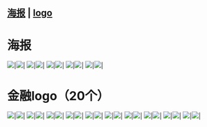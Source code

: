 ## [海报](#海报) | [logo](#金融logo（20个）)

# 海报
![](https://img.zcool.cn/community/0178ed5c274197a8012029ac14be81.jpg@1280w_1l_2o_100sh.jpg)|![](https://img.zcool.cn/community/016e855c274076a8012029ac031ee8.jpg@1280w_1l_2o_100sh.jpg)|
![](https://img.zcool.cn/community/0158bd5c274076a8012029ac9395ea.jpg@1280w_1l_2o_100sh.jpg)|![](https://img.zcool.cn/community/01f1415c274264a8012029ace9d21b.jpg@1280w_1l_2o_100sh.jpg)|
![](https://img.zcool.cn/community/01eb4d5dfb43d0a80120a895ac22f2.jpg@1280w_1l_2o_100sh.jpg)|![](https://img.zcool.cn/community/01aa495dfb43cfa80120a895ed1054.jpg@1280w_1l_2o_100sh.jpg)|
![](https://img.zcool.cn/community/01638b5dfb43cfa80120a895a6c7d9.jpg@1280w_1l_2o_100sh.jpg)|![](https://img.zcool.cn/community/0177905dfb43cda80120a895b2b37c.jpg@1280w_1l_2o_100sh.jpg)|
![](https://img.zcool.cn/community/01558e5dfb43cfa8012165188a6738.jpg@1280w_1l_2o_100sh.jpg)|![](https://img.zcool.cn/community/01deae5dfb43cea801216518dc5d03.jpg@1280w_1l_2o_100sh.jpg)|

# 金融logo（20个）

![](https://img.zcool.cn/community/0166af575b18130000012e7eaa66d4.png@1280w_1l_2o_100sh.png)|![](https://img.zcool.cn/community/01a2f2575b18150000012e7ee94130.png@1280w_1l_2o_100sh.png)|
![](https://img.zcool.cn/community/0100ab575b1b780000012e7e649503.png@1280w_1l_2o_100sh.png)|![](https://img.zcool.cn/community/01614c575b18130000018c1becc2f1.png@1280w_1l_2o_100sh.png)|
![](https://img.zcool.cn/community/015af0575b18150000012e7e93d17d.png@1280w_1l_2o_100sh.png)|![](https://img.zcool.cn/community/0183eb575b18160000018c1b441245.png@1280w_1l_2o_100sh.png)|
![](https://img.zcool.cn/community/01c3a0575b18160000018c1b066fe1.png@1280w_1l_2o_100sh.png)|![](https://img.zcool.cn/community/01a8a3575b18160000012e7eb74789.png@1280w_1l_2o_100sh.png)|
![](https://img.zcool.cn/community/0185ea575b18160000018c1baf320d.png@1280w_1l_2o_100sh.png)|![](https://img.zcool.cn/community/0165c9575b18160000012e7ef41802.png@1280w_1l_2o_100sh.png)|
![](https://img.zcool.cn/community/019637575b18160000012e7e911e87.png@1280w_1l_2o_100sh.png)|![](https://img.zcool.cn/community/01d716575b18170000018c1b331bfe.png@1280w_1l_2o_100sh.png)|
![](https://img.zcool.cn/community/010007575b18170000012e7e884caa.png@1280w_1l_2o_100sh.png)|![](https://img.zcool.cn/community/014060575b18170000018c1b4dbca1.png@1280w_1l_2o_100sh.png)|
![](https://img.zcool.cn/community/01c703575b18170000018c1bfbc211.png@1280w_1l_2o_100sh.png)|![](https://img.zcool.cn/community/01a1c2575b18170000012e7e3d1bde.png@1280w_1l_2o_100sh.png)|
![](https://img.zcool.cn/community/01242a575b18170000012e7e90e6df.png@1280w_1l_2o_100sh.png)|![](https://img.zcool.cn/community/015d30575b18180000012e7ebe8e60.png@1280w_1l_2o_100sh.png)|
![](https://img.zcool.cn/community/01d8af575b18180000018c1b97a1c6.png@1280w_1l_2o_100sh.png)|![](https://img.zcool.cn/community/0164ec575b18180000018c1bd2163c.png@1280w_1l_2o_100sh.png)|
